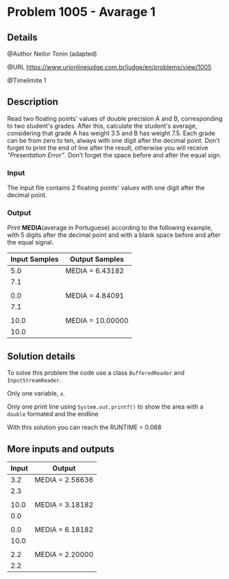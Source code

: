# Problem 1005 - Avarage 1

## Details

@Author Neilor Tonin (adapted)

@URL https://www.urionlinejudge.com.br/judge/en/problems/view/1005

@Timelimite 1

## Description

Read two floating points' values of double precision A and B, corresponding to two student's grades. After this, calculate the student's average, considering that grade A has weight 3.5 and B has weight 7.5. Each grade can be from zero to ten, always with one digit after the decimal point. Don’t forget to print the end of line after the result, otherwise you will receive *“Presentation Error”*. Don’t forget the space before and after the equal sign.

### Input

The input file contains 2 floating points' values with one digit after the decimal point.

### Output

Print **MEDIA**(average in Portuguese) according to the following example, with 5 digits after the decimal point and with a blank space before and after the equal signal.

| Input Samples | Output Samples |
|---------------|---------------|
| 5.0 | MEDIA = 6.43182 |
| 7.1| |
| | |
| 0.0 | MEDIA = 4.84091 |
| 7.1 | |
| | |
| 10.0 | MEDIA = 10.00000 |
| 10.0 | |

## Solution details

To solve this problem the code use a class `BufferedReader` and `InputStreamReader`.

Only one variable, `x`.

Only one print line using `System.out.printf()` to show the area with a `double` formated and the endline

With this solution you can reach the RUNTIME = 0.068

## More inputs and outputs

| Input | Output|
|-------|-------|
| 3.2 | MEDIA = 2.58636 |
| 2.3 | |
| | |
| 10.0 | MEDIA = 3.18182 |
| 0.0 | |
| | |
| 0.0 | MEDIA = 6.18182 |
| 10.0 | |
| | |
| 2.2 | MEDIA = 2.20000 |
| 2.2 | |
